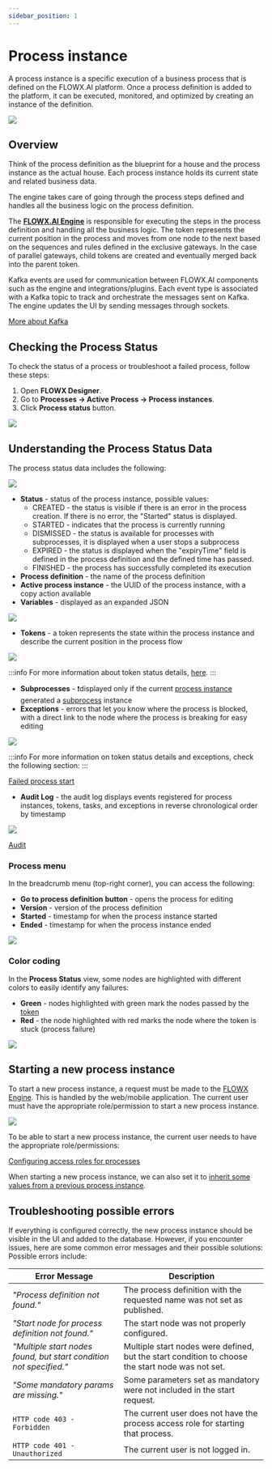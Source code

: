 ```yaml
---
sidebar_position: 1
---
```


# Process instance

A process instance is a specific execution of a business process that is defined on the FLOWX.AI platform. Once a process definition is added to the platform, it can be executed, monitored, and optimized by creating an instance of the definition.

![](../../img/proc_instance_progress.png)

## Overview

Think of the process definition as the blueprint for a house and the process instance as the actual house. Each process instance holds its current state and related business data.

The engine takes care of going through the process steps defined and handles all the business logic on the process definition.

The [**FLOWX.AI Engine**](../../../../platform-deep-dive/core-components/flowx-engine) is responsible for executing the steps in the process definition and handling all the business logic. The token represents the current position in the process and moves from one node to the next based on the sequences and rules defined in the exclusive gateways. In the case of parallel gateways, child tokens are created and eventually merged back into the parent token.

Kafka events are used for communication between FLOWX.AI components such as the engine and integrations/plugins. Each event type is associated with a Kafka topic to track and orchestrate the messages sent on Kafka. The engine updates the UI by sending messages through sockets.

[More about Kafka](../../../../platform-overview/frameworks-and-standards/event-driven-architecture-frameworks/intro-to-kafka-concepts.md)

## Checking the Process Status

To check the status of a process or troubleshoot a failed process, follow these steps:

1. Open **FLOWX Designer**.
2. Go to **Processes → Active Process → Process instances**.
3. Click **Process status** button.

![](../../img/process_status.png)

## Understanding the Process Status Data

The process status data includes the following:

![](../../img/process_status_data.png)

* **Status** - status of the process instance, possible values:
  * CREATED - the status is visible if there is an error in the process creation. If there is no error, the "Started" status is displayed.
  * STARTED - indicates that the process is currently running
  * DISMISSED - the status is available for processes with subprocesses, it is displayed when a user stops a subprocess
  * EXPIRED - the status is displayed when the "expiryTime" field is defined in the process definition and the defined time has passed.
  * FINISHED - the process has successfully completed its execution
* **Process definition** - the name of the process definition
* **Active process instance** - the UUID of the process instance, with a copy action available
* **Variables** - displayed as an expanded JSON

![](../../img/process_variables.png)

* **Tokens** - a token represents the state within the process instance and describe the current position in the process flow

![](../../img/process_tokens.png)

:::info
For more information about token status details, [here](../../../token).
:::

* **Subprocesses** - :exclamation:displayed only if the current [process instance](process-instance.md) generated a [subprocess](../../subprocess.md) instance
* **Exceptions** - errors that let you know where the process is blocked, with a direct link to the node where the process is breaking for easy editing

![](../../img/process_exceptions.png)

:::info
For more information on token status details and exceptions, check the following section:
:::

[Failed process start](../failed-process-start.md)

* **Audit Log** - the audit log displays events registered for process instances, tokens, tasks, and exceptions in reverse chronological order by timestamp

![](../../img/process_status_audit.png)

[Audit](../../../../platform-deep-dive/core-components/core-extensions/audit)

### Process menu

In the breadcrumb menu (top-right corner), you can access the following:

* **Go to process definition** **button** - opens the process for editing
* **Version** - version of the process definition
* **Started** - timestamp for when the process instance started
* **Ended** - timestamp for when the process instance ended

![](../../img/process_export_smth.png)

### Color coding

In the **Process Status** view, some nodes are highlighted with different colors to easily identify any failures:

* **Green** - nodes highlighted with green mark the nodes passed by the [token](../../../token.md)
* **Red** - the node highlighted with red marks the node where the token is stuck (process failure)

![](../../img/color_coding.gif)

## Starting a new process instance

To start a new process instance, a request must be made to the [FLOWX Engine](../../../../platform-deep-dive/core-components/flowx-engine). This is handled by the web/mobile application. The current user must have the appropriate role/permission to start a new process instance.

![](../../img/process_instance_diagram.png)

To be able to start a new process instance, the current user needs to have the appropriate role/permissions:

[Configuring access roles for processes](../../../../platform-setup-guides/flowx-engine-setup-guide/configuring-access-roles-for-processes.md)

When starting a new process instance, we can also set it to [inherit some values from a previous process instance](../../../../platform-deep-dive/core-components/flowx-engine/flowx-engine.md#orchestration).

## Troubleshooting possible errors

If everything is configured correctly, the new process instance should be visible in the UI and added to the database. However, if you encounter issues, here are some common error messages and their possible solutions:
Possible errors include:

| Error Message                        | Description                                                                                   |
|-------------------------------------|-----------------------------------------------------------------------------------------------|
| *"Process definition not found."*  | The process definition with the requested name was not set as published.                      |
| *"Start node for process definition not found."* | The start node was not properly configured.                                                  |
| *"Multiple start nodes found, but start condition not specified."* | Multiple start nodes were defined, but the start condition to choose the start node was not set. |
| *"Some mandatory params are missing."* | Some parameters set as mandatory were not included in the start request.                        |
| `HTTP code 403 - Forbidden`        | The current user does not have the process access role for starting that process.             |
| `HTTP code 401 - Unauthorized`     | The current user is not logged in.                                                            |
